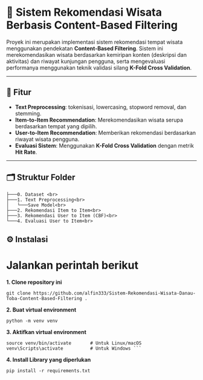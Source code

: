# 🎯 Sistem Rekomendasi Wisata Berbasis Content-Based Filtering

Proyek ini merupakan implementasi sistem rekomendasi tempat wisata menggunakan pendekatan **Content-Based Filtering**. Sistem ini merekomendasikan wisata berdasarkan kemiripan konten (deskripsi dan aktivitas) dan riwayat kunjungan pengguna, serta mengevaluasi performanya menggunakan teknik validasi silang **K-Fold Cross Validation**.

---

## 🚀 Fitur

- **Text Preprocessing**: tokenisasi, lowercasing, stopword removal, dan stemming.
- **Item-to-Item Recommendation**: Merekomendasikan wisata serupa berdasarkan tempat yang dipilih.
- **User-to-Item Recommendation**: Memberikan rekomendasi berdasarkan riwayat wisata pengguna.
- **Evaluasi Sistem**: Menggunakan **K-Fold Cross Validation** dengan metrik **Hit Rate**.

---

## 🗂️ Struktur Folder
```
├───0. Dataset <br>
├───1. Text Preprocessing<br>
│   └───Save Model<br>
├───2. Rekomendasi Item to Item<br>
├───3. Rekomendasi User to Item (CBF)<br>
└───4. Evaluasi User to Item<br>
```

## ⚙️ Instalasi
# Jalankan perintah berikut <br>
**1. Clone repository ini**
```
git clone https://github.com/alfin333/Sistem-Rekomendasi-Wisata-Danau-Toba-Content-Based-Filtering .
```
**2. Buat virtual environment**
```
python -m venv venv
```
**3. Aktifkan virtual environment**
```
source venv/bin/activate       # Untuk Linux/macOS
venv\Scripts\activate          # Untuk Windows ```
```
**4. Install Library yang diperlukan**
```
pip install -r requirements.txt 
```

